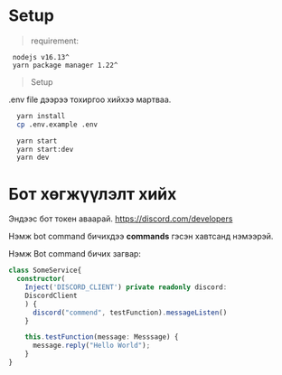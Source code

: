 # Setup

> requirement:
```
 nodejs v16.13^
 yarn package manager 1.22^
```
> Setup

.env file дээрээ тохиргоо хийхээ мартваа.
```bash
  yarn install
  cp .env.example .env
```


```bash
  yarn start
  yarn start:dev
  yarn dev
```

# Бот хөгжүүлэлт хийх

Эндээс бот токен аваарай. https://discord.com/developers


Нэмж bot command бичихдээ **commands** гэсэн хавтсанд нэмээрэй.

Нэмж Bot command бичих загвар:
```ts
class SomeService{
  constructor(
    Inject('DISCORD_CLIENT') private readonly discord:      
    DiscordClient
    ) {
      discord("commend", testFunction).messageListen()
    }

    this.testFunction(message: Messsage) {
      message.reply("Hello World");
    }
}
```


  